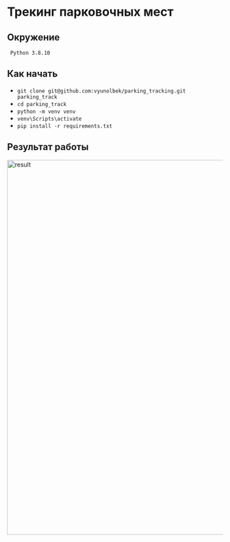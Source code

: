 # Трекинг парковочных мест

## Окружение 
     Python 3.8.10

## Как начать

* `git clone git@github.com:vyunolbek/parking_tracking.git parking_track`
* `cd parking_track`
* `python -m venv venv`
* `venv\Scripts\activate`
* `pip install -r requirements.txt`

## Результат работы
<img width="875" alt="result" src="https://user-images.githubusercontent.com/54501758/203865210-273acff8-63ef-48b8-8f71-c4aa1ba843bb.png">
